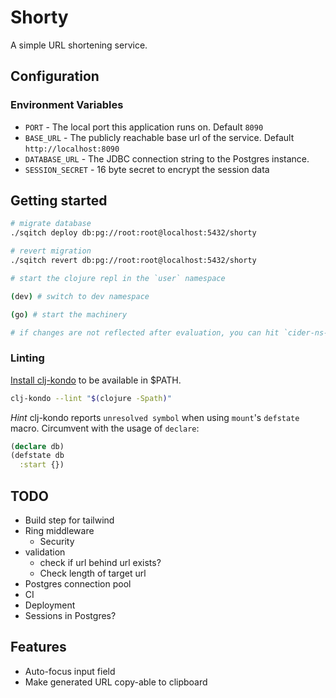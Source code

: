 # Shorty

A simple URL shortening service.

## Configuration

### Environment Variables

- `PORT` - The local port this application runs on. Default `8090`
- `BASE_URL` - The publicly reachable base url of the service. Default `http://localhost:8090`
- `DATABASE_URL` - The JDBC connection string to the Postgres instance.
- `SESSION_SECRET` - 16 byte secret to encrypt the session data

## Getting started

```sh
# migrate database
./sqitch deploy db:pg://root:root@localhost:5432/shorty

# revert migration
./sqitch revert db:pg://root:root@localhost:5432/shorty
```

```sh
# start the clojure repl in the `user` namespace

(dev) # switch to dev namespace

(go) # start the machinery

# if changes are not reflected after evaluation, you can hit `cider-ns-refresh` (CIDER only obviously)
```

### Linting

[Install clj-kondo](https://github.com/borkdude/clj-kondo/blob/master/doc/install.md) to be available in $PATH.

```sh
clj-kondo --lint "$(clojure -Spath)"
```

*Hint* clj-kondo reports `unresolved symbol` when using `mount`'s `defstate` macro. Circumvent with the usage of `declare`:
```clj
(declare db)
(defstate db
  :start {})
```

## TODO

- Build step for tailwind
- Ring middleware
  - Security
- validation
  - check if url behind url exists?
  - Check length of target url
- Postgres connection pool
- CI
- Deployment
- Sessions in Postgres?

## Features

- Auto-focus input field
- Make generated URL copy-able to clipboard
